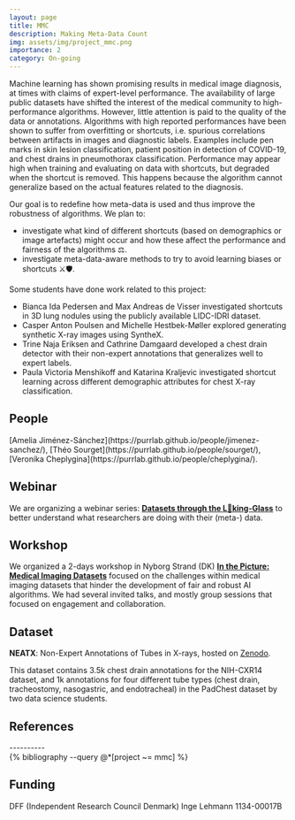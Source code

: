 ```yaml
---
layout: page
title: MMC
description: Making Meta-Data Count
img: assets/img/project_mmc.png
importance: 2
category: On-going
---
```


Machine learning has shown promising results in medical image diagnosis, at times with claims of expert-level performance. The availability of large public datasets have shifted the interest of the medical community to high-performance algorithms. However, little attention is paid to the quality of the data or annotations. Algorithms with high reported performances have been shown to suffer from overfitting or shortcuts, i.e. spurious correlations between artifacts in images and diagnostic labels. Examples include pen marks in skin lesion classification, patient position in detection of COVID-19, and chest drains in pneumothorax classification. Performance may appear high when training and evaluating on data with shortcuts, but degraded when the shortcut is removed. This happens because the algorithm cannot generalize based on the actual features related to the diagnosis.

Our goal is to redefine how meta-data is used and thus improve the robustness of algorithms. 
We plan to:
* investigate what kind of different shortcuts (based on demographics or image artefacts) might occur and how these affect the performance and fairness of the algorithms ⚖️.
* investigate meta-data-aware methods to try to avoid learning biases or shortcuts ⚔️🛡.

Some students have done work related to this project:
* Bianca Ida Pedersen and Max Andreas de Visser investigated shortcuts in 3D lung nodules using the publicly available LIDC-IDRI dataset.
* Casper Anton Poulsen and Michelle Hestbek-Møller explored generating synthetic X-ray images using SyntheX.
* Trine Naja Eriksen and Cathrine Damgaard developed a chest drain detector with their non-expert annotations that generalizes well to expert labels.
* Paula Victoria Menshikoff and Katarina Kraljevic investigated shortcut learning across different demographic attributes for chest X-ray classification.


<h2>People</h2>
[Amelia Jiménez-Sánchez](https://purrlab.github.io/people/jimenez-sanchez/), [Théo Sourget](https://purrlab.github.io/people/sourget/), [Veronika Cheplygina](https://purrlab.github.io/people/cheplygina/).

<h2> Webinar </h2>
<p> We are organizing a webinar series: <a href="https://medical-datasets.github.io/webinar/"><strong>Datasets through the L👀king-Glass</strong></a> to better understand what researchers are doing with their (meta-) data.
</p>

<h2> Workshop </h2>
<p> We organized a 2-days workshop in Nyborg Strand (DK) <a href="https://medical-datasets.github.io/workshop/"><strong>In the Picture: Medical Imaging Datasets</strong></a> focused on the challenges within medical imaging datasets that hinder the development of fair and robust AI algorithms. We had several invited talks, and mostly group sessions that focused on engagement and collaboration.
</p>

<h2>Dataset</h2>
<p> <strong>NEATX</strong>: Non-Expert Annotations of Tubes in X-rays, hosted on <a href="https://zenodo.org/records/14944064">Zenodo</a>. </p>
<p> This dataset contains 3.5k chest drain annotations for the NIH-CXR14 dataset, and 1k annotations for four different tube types (chest drain, tracheostomy, nasogastric, and endotracheal) in the PadChest dataset by two data science students. </p>

<h2>References</h2>
----------
<div class="publications">
  {% bibliography --query @*[project ~= mmc] %}
</div>

<h2>Funding</h2>
DFF (Independent Research Council Denmark) Inge Lehmann 1134-00017B 
